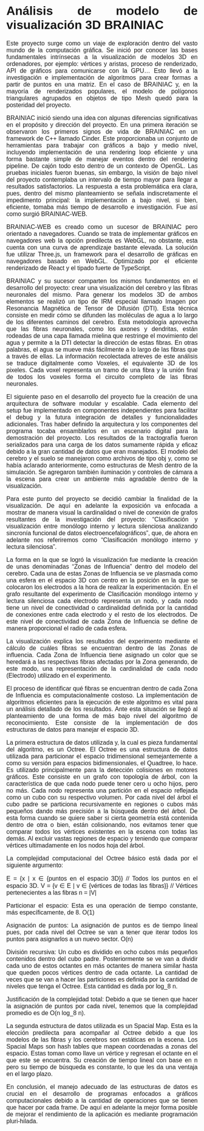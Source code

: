 <style>
@import url('https://fonts.googleapis.com/css2?family=Montserrat:wght@300;400&display=swap');

div {
    font-family: 'Montserrat', sans-serif;
    font-size: 16px;
    text-align: justify;
}
</style>
<div>

# Análisis de modelo de visualización 3D BRAINIAC
Este proyecto surge como un viaje de exploración dentro del vasto mundo de la computación gráfica. Se inició por conocer las bases fundamentales intrínsecas a la visualización de modelos 3D en ordenadores, por ejemplo: vértices y aristas, proceso de renderizado, API de gráficos para comunicarse con la GPU… Esto llevó a la investigación e implementación de algoritmos para crear formas a partir de puntos en una matriz. En el caso de BRAINIAC y, en la mayoría de renderizados populares, el modelo de polígonos triangulares agrupados en objetos de tipo Mesh quedó para la posteridad del proyecto.

BRAINIAC inició siendo una idea con algunas diferencias significativas en el propósito y dirección del proyecto. En una primera iteración se observaron los primeros signos de vida de BRAINIAC en un framework de C++ llamado Cinder. Este proporcionaba un conjunto de herramientas para trabajar con gráficos a bajo y medio nivel, incluyendo implementación de una rendering loop eficiente y una forma bastante simple de manejar eventos dentro del rendering pipeline. De cajón todo esto dentro de un contexto de OpenGL. Las pruebas iniciales fueron buenas, sin embargo, la visión de bajo nivel del proyecto contemplaba un intervalo de tiempo mayor para llegar a resultados satisfactorios. La respuesta a esta problemática era clara, pues, dentro del mismo planteamiento se señala indiscretamente el impedimento principal: la implementación a bajo nivel, si bien, eficiente, tomaba más tiempo de desarrollo e investigación. Fue así como surgió BRAINIAC-WEB.

BRAINIAC-WEB es creado como un sucesor de BRAINIAC pero orientado a navegadores. Cuando se trata de implementar gráficos en navegadores web la opción predilecta es WebGL, no obstante, esta cuenta con una curva de aprendizaje bastante elevada. La solución fue utilizar Three.js, un framework para el desarrollo de gráficas en navegadores basado en WebGL. Optimizado por el eficiente renderizado de React y el tipado fuerte de TypeScript.

BRAINIAC y su sucesor comparten los mismos fundamentos en el desarrollo del proyecto: crear una visualización del cerebro y las fibras neuronales del mismo. Para generar los modelos 3D de ambos elementos se realizó un tipo de IRM especial llamado Imagen por Resonancia Magnética de Tensor de Difusión (DTI). Esta técnica consiste en medir cómo se difunden las moléculas de agua a lo largo de los diferentes caminos del cerebro. Esta metodología aprovecha que las fibras neuronales, como los axones y dendritas, están rodeadas de una capa llamada mielina que restringe el movimiento del agua y permite a la DTI detectar la dirección de estas fibras. En otras palabras, el agua se mueve más fácilmente a lo largo de las fibras que a través de ellas. La información recolectada atreves de este análisis se traduce digitalmente como Voxeles, el equivalente 3D de los pixeles. Cada voxel representa un tramo de una fibra y la unión final de todos los voxeles forma el circuito completo de las fibras neuronales.

El siguiente paso en el desarrollo del proyecto fue la creación de una arquitectura de software modular y escalable. Cada elemento del setup fue implementado en componentes independientes para facilitar el debug y la futura integración de detalles y funcionalidades adicionales. Tras haber definido la arquitectura y los componentes del programa tocaba ensamblarlos en un escenario digital para la demostración del proyecto. Los resultados de la tractografía fueron serializados para una carga de los datos sumamente rápida y eficaz debido a la gran cantidad de datos que eran manejados. El modelo del cerebro y el suelo se manejaron como archivos de tipo obj y, como se había aclarado anteriormente, como estructuras de Mesh dentro de la simulación. Se agregaron también iluminación y controles de cámara a la escena para crear un ambiente más agradable dentro de la visualización.

Para este punto del proyecto se decidió cambiar la finalidad de la visualización. De aquí en adelante la exposición va enfocada a mostrar de manera visual la cardinalidad o nivel de conexión de grafos resultantes de la investigación del proyecto: “Clasificación y visualización entre monólogo interno y lectura silenciosa analizando sincronía funcional de datos electroencefalográficos”, que, de ahora en adelante nos referiremos como “Clasificación monólogo interno y lectura silenciosa”.

La forma en la que se logró la visualización fue mediante la creación de unas denominadas “Zonas de Influencia” dentro del modelo del cerebro. Cada una de estas Zonas de Influencia se ve plasmada como una esfera en el espacio 3D con centro en la posición en la que se colocaron los electrodos a la hora de realizar la experimentación. En el grafo resultante del experimento de Clasificación monólogo interno y lectura silenciosa cada electrodo representa un nodo, y cada nodo tiene un nivel de conectividad o cardinalidad definida por la cantidad de conexiones entre cada electrodo y el resto de los electrodos. De este nivel de conectividad de cada Zona de Influencia se define de manera proporcional el radio de cada esfera. 

La visualización explica los resultados del experimento mediante el cálculo de cuáles fibras se encuentran dentro de las Zonas de influencia. Cada Zona de Influencia tiene asignado un color que se heredará a las respectivas fibras afectadas por la Zona generando, de este modo, una representación de la cardinalidad de cada nodo (Electrodo) utilizado en el experimento.

El proceso de identificar qué fibras se encuentran dentro de cada Zona de Influencia es computacionalmente costoso. La implementación de algoritmos eficientes para la ejecución de este algoritmo es vital para un análisis detallado de los resultados. Ante esta situación se llegó al planteamiento de una forma de más bajo nivel del algoritmo de reconocimiento. Este consiste de la implementación de dos estructuras de datos para manejar el espacio 3D.

La primera estructura de datos utilizada y, la cual es pieza fundamental del algoritmo, es un Octree. El Octree es una estructura de datos utilizada para particionar el espacio tridimensional semejantemente a como su versión para espacios bidimensionales, el Quadtree, lo hace. Es utilizado principalmente para la detección colisiones en motores gráficos. Este consiste en un grafo con topología de árbol, con la característica de que cada nodo puede tener cero u ocho hijos, pero no más. Cada nodo representa una partición en el espacio reflejada como un cubo con su respectivo volumen. Por cada nivel del árbol el cubo padre se particiona recursivamente en regiones o cubos más pequeños dando más precisión a la búsqueda dentro del árbol. De esta forma cuando se quiere saber si cierta geometría está contenida dentro de otra o bien, están colisionando, nos evitamos tener que comparar todos los vértices existentes en la escena con todas las demás. Al excluir vastas regiones de espacio y teniendo que comparar vértices ultimadamente en los nodos hoja del árbol.

La complejidad computacional del Octree básico está dada por el siguiente argumento:

E = {x | x ∈ {puntos en el espacio 3D}} // Todos los puntos en el espacio 3D.
V = {v ∈ E | v ∈ {vértices de todas las fibras}} // Vértices pertenecientes a las fibras
n = |V|

Particionar el espacio:
Esta es una operación de tiempo constante, más específicamente, de 8. 
O(1)

Asignación de puntos:
La asignación de puntos es de tiempo lineal pues, por cada nivel del Octree se van a tener que iterar todos los puntos para asignarlos a un nuevo sector.
O(n)

División recursiva:
Un cubo es dividido en ocho cubos más pequeños contenidos dentro del cubo padre. Posteriormente se ve van a dividir cada uno de estos octantes en más octantes de manera similar hasta que queden pocos vértices dentro de cada octante. La cantidad de veces que se van a hacer las particiones es definida por la cantidad de niveles que tenga el Octree. Esta cantidad es dada por log_8 n.

Justificación de la complejidad total:
Debido a que se tienen que hacer la asignación de puntos por cada nivel, tenemos que la complejidad promedio es de O(n log_8 n).

La segunda estructura de datos utilizada es un Spacial Map. Esta es la elección predilecta para acompañar al Octree debido a que los modelos de las fibras y los cerebros son estáticas en la escena. Los Spacial Maps son hash tables que mapean coordenadas a zonas del espacio. Estas toman como llave un vértice y regresan el octante en el que este se encuentra. Su creación de tiempo lineal con base en n pero su tiempo de búsqueda es constante, lo que les da una ventaja en el largo plazo.

En conclusión, el manejo adecuado de las estructuras de datos es crucial en el desarrollo de programas enfocados a gráficos computacionales debido a la cantidad de operaciones que se tienen que hacer por cada frame. De aquí en adelante la mejor forma posible de mejorar el rendimiento de la aplicación es mediante programación pluri-hilada.
</div>
